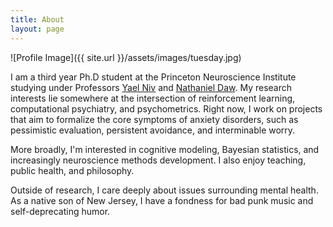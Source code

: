 ```yaml
---
title: About
layout: page
---
```

![Profile Image]({{ site.url }}/assets/images/tuesday.jpg)

<p>I am a third year Ph.D student at the Princeton Neuroscience Institute studying under Professors <a href="https://www.princeton.edu/~nivlab/">Yael Niv</a> and <a href="https://dawlab.princeton.edu/">Nathaniel Daw</a>. My research interests lie somewhere at the intersection of reinforcement learning, computational psychiatry, and psychometrics. Right now, I work on projects that aim to formalize the core symptoms of anxiety disorders, such as pessimistic evaluation, persistent avoidance, and interminable worry.</p>

<p>More broadly, I'm interested in cognitive modeling, Bayesian statistics, and increasingly neuroscience methods development. I also enjoy teaching, public health, and philosophy.</p>

<p>Outside of research, I care deeply about issues surrounding mental health. As a native son of New Jersey, I have a fondness for bad punk music and self-deprecating humor.</p>
